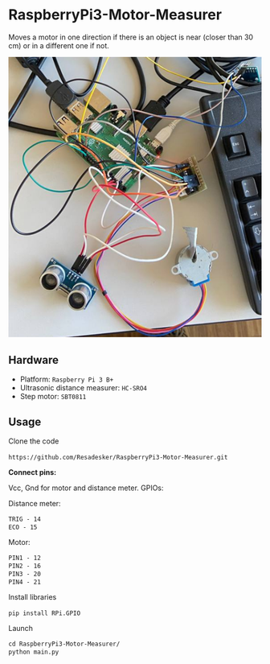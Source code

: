 # RaspberryPi3-Motor-Measurer
Moves a motor in one direction if there is an object is near (closer than 30 cm) or in a different one if not.

![](/image-previewpng)

## Hardware

- Platform: `Raspberry Pi 3 B+`
- Ultrasonic distance measurer: `HC-SRO4`
- Step motor: `SBT0811`

## Usage
Clone the code

`https://github.com/Resadesker/RaspberryPi3-Motor-Measurer.git`

**Connect pins:**

Vcc, Gnd for motor and distance meter. GPIOs:

Distance meter: 
```
TRIG - 14
ECO - 15
```

Motor:
```
PIN1 - 12
PIN2 - 16
PIN3 - 20
PIN4 - 21
```

Install libraries

`
pip install RPi.GPIO
`

Launch

```
cd RaspberryPi3-Motor-Measurer/
python main.py
```
